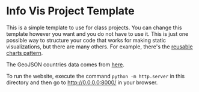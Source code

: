 # Info Vis Project Template

This is a simple template to use for class projects. You can change this template however you want and you do not have to use it. This is just one possible way to structure your code that works for making static visualizations, but there are many others. For example, there's the [reusable charts pattern](https://bost.ocks.org/mike/chart/).

The GeoJSON countries data comes from [here](https://geojson-maps.ash.ms/).

To run the website, execute the  command `python -m http.server` in this directory and then go to http://0.0.0.0:8000/ in your browser.

